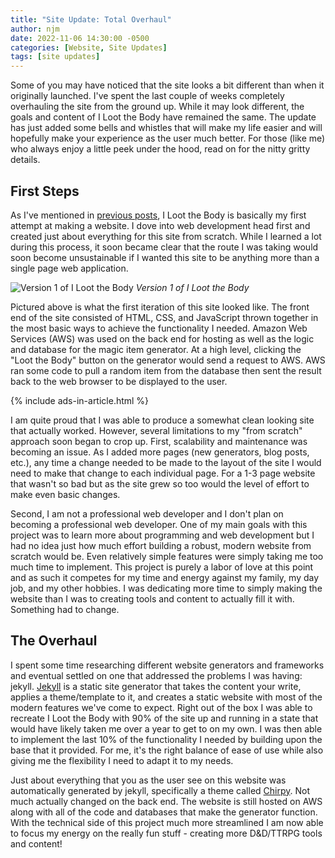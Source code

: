 ```yaml
---
title: "Site Update: Total Overhaul"
author: njm
date: 2022-11-06 14:30:00 -0500
categories: [Website, Site Updates]
tags: [site updates]
---
```


Some of you may have noticed that the site looks a bit different than when it originally launched. I've spent the last couple of weeks completely overhauling the site from the ground up. While it may look different, the goals and content of I Loot the Body have remained the same. The update has just added some bells and whistles that will make my life easier and will hopefully make your experience as the user much better. For those (like me) who always enjoy a little peek under the hood, read on for the nitty gritty details.

## First Steps

As I've mentioned in [previous posts](https://www.ilootthebody.com/posts/welcome/), I Loot the Body is basically my first attempt at making a website. I dove into web development head first and created just about everything for this site from scratch. While I learned a lot during this process, it soon became clear that the route I was taking would soon become unsustainable if I wanted this site to be anything more than a single page web application.

![Version 1 of I Loot the Body](/assets/img/iltb_v1.PNG)
*Version 1 of I Loot the Body*

Pictured above is what the first iteration of this site looked like. The front end of the site consisted of HTML, CSS, and JavaScript thrown together in the most basic ways to achieve the functionality I needed. Amazon Web Services (AWS) was used on the back end for hosting as well as the logic and database for the magic item generator. At a high level, clicking the "Loot the Body" button on the generator would send a request to AWS. AWS ran some code to pull a random item from the database then sent the result back to the web browser to be displayed to the user.

{% include ads-in-article.html %}

I am quite proud that I was able to produce a somewhat clean looking site that actually worked. However, several limitations to my "from scratch" approach soon began to crop up. First, scalability and maintenance was becoming an issue. As I added more pages (new generators, blog posts, etc.), any time a change needed to be made to the layout of the site I would need to make that change to each individual page. For a 1-3 page website that wasn't so bad but as the site grew so too would the level of effort to make even basic changes.

Second, I am not a professional web developer and I don't plan on becoming a professional web developer. One of my main goals with this project was to learn more about programming and web development but I had no idea just how much effort building a robust, modern website from scratch would be. Even relatively simple features were simply taking me too much time to implement. This project is purely a labor of love at this point and as such it competes for my time and energy against my family, my day job, and my other hobbies. I was dedicating more time to simply making the website than I was to creating tools and content to actually fill it with. Something had to change.

## The Overhaul

I spent some time researching different website generators and frameworks and eventual settled on one that addressed the problems I was having: jekyll. [Jekyll](https://jekyllrb.com/) is a static site generator that takes the content your write, applies a theme/template to it, and creates a static website with most of the modern features we've come to expect. Right out of the box I was able to recreate I Loot the Body with 90% of the site up and running in a state that would have likely taken me over a year to get to on my own. I was then able to implement the last 10% of the functionality I needed by building upon the base that it provided. For me, it's the right balance of ease of use while also giving me the flexibility I need to adapt it to my needs.

Just about everything that you as the user see on this website was automatically generated by jekyll, specifically a theme called [Chirpy](https://github.com/cotes2020/jekyll-theme-chirpy). Not much actually changed on the back end. The website is still hosted on AWS along with all of the code and databases that make the generator function. With the technical side of this project much more streamlined I am now able to focus my energy on the really fun stuff - creating more D&D/TTRPG tools and content!
